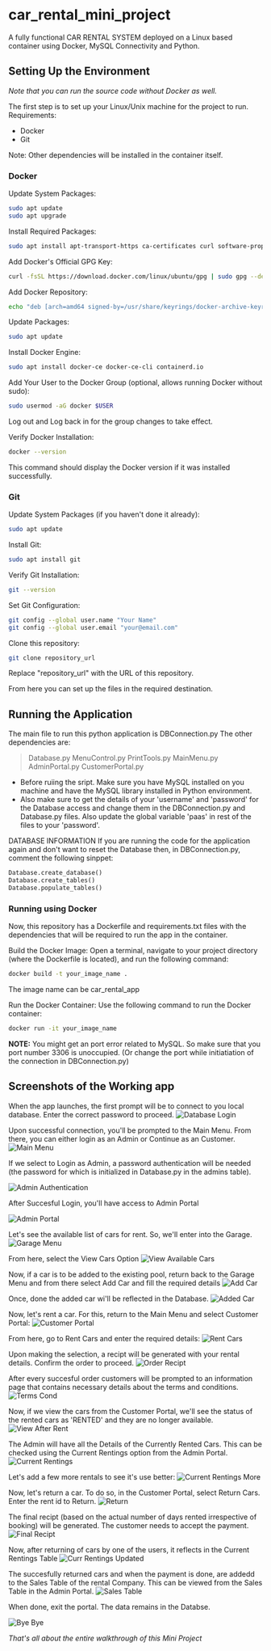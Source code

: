# car_rental_mini_project
A fully functional CAR RENTAL SYSTEM deployed on a Linux based container using Docker, MySQL Connectivity and Python. 

## Setting Up the Environment
*Note that you can run the source code without Docker as well.*

The first step is to set up your Linux/Unix machine for the project to run. Requirements:
* Docker
* Git

Note: Other dependencies will be installed in the container itself.

### Docker
Update System Packages:
```bash
sudo apt update
sudo apt upgrade
```
Install Required Packages:
```bash
sudo apt install apt-transport-https ca-certificates curl software-properties-common
```
Add Docker's Official GPG Key:
```bash
curl -fsSL https://download.docker.com/linux/ubuntu/gpg | sudo gpg --dearmor -o /usr/share/keyrings/docker-archive-keyring.gpg
```
Add Docker Repository:
```bash
echo "deb [arch=amd64 signed-by=/usr/share/keyrings/docker-archive-keyring.gpg] https://download.docker.com/linux/ubuntu $(lsb_release -cs) stable" | sudo tee /etc/apt/sources.list.d/docker.list > /dev/null
```
Update Packages:
```bash
sudo apt update
```
Install Docker Engine:
```bash
sudo apt install docker-ce docker-ce-cli containerd.io
```
Add Your User to the Docker Group (optional, allows running Docker without sudo):
```bash
sudo usermod -aG docker $USER
```
Log out and Log back in for the group changes to take effect.

Verify Docker Installation:
```bash
docker --version
```
This command should display the Docker version if it was installed successfully.

### Git
Update System Packages (if you haven't done it already):
```bash
sudo apt update
```
Install Git:
```bash
sudo apt install git
```
Verify Git Installation:
```bash
git --version
```
Set Git Configuration:
```bash
git config --global user.name "Your Name"
git config --global user.email "your@email.com"
```
Clone this repository:
```bash
git clone repository_url
```
Replace "repository_url" with the URL of this repository.

From here you can set up the files in the required destination.

## Running the Application
The main file to run this python application is DBConnection.py
The other dependencies are:
> Database.py
> MenuControl.py
> PrintTools.py
> MainMenu.py
> AdminPortal.py
> CustomerPortal.py

* Before ruiing the sript. Make sure you have MySQL installed on you machine and have the MySQL library installed in Python environment.
* Also make sure to get the details of your 'username' and 'password' for the Database access
and change them in the DBConnection.py and Database.py files. Also update the global variable 'paas' in rest of the files to your 'password'.

DATABASE INFORMATION
If you are running the code for the application again and don't want to reset the Database then, in DBConnection.py, comment the following sinppet:
```python
Database.create_database()
Database.create_tables()
Database.populate_tables()
```
### Running using Docker
Now, this repository has a Dockerfile and requirements.txt files with the dependencies that
will be required to run the app in the container.

Build the Docker Image:
Open a terminal, navigate to your project directory (where the Dockerfile is located), and run the following command:
```bash
docker build -t your_image_name .
```
The image name can be car_rental_app

Run the Docker Container:
Use the following command to run the Docker container:
```bash
docker run -it your_image_name
```

**NOTE:** You might get an port error related to MySQL. So make sure that you port number 3306 is unoccupied. (Or change the port while initiatiation of the connection in DBConnection.py)

## Screenshots of the Working app

When the app launches, the first prompt will be to connect to you local database. Enter the correct password to proceed.
![Database Login](/Screenshots/1.png)

Upon successful connection, you'll be prompted to the Main Menu. From there, you can either login as an Admin or Continue as an Customer.
![Main Menu](/Screenshots/2.png)

If we select to Login as Admin, a password authentication will be needed 
(the password for which is initialized in Database.py in the admins table). 

![Admin Authentication](/Screenshots/3.png)

After Succesful Login, you'll have access to Admin Portal

![Admin Portal](/Screenshots/4.png)

Let's see the available list of cars for rent. So, we'll enter into the Garage.
![Garage Menu](/Screenshots/5.png)

From here, select the View Cars Option
![View Available Cars](/Screenshots/6.png)

Now, if a car is to be added to the existing pool, return back to the Garage Menu and from there select Add Car and fill the required details
![Add Car](/Screenshots/7.png)

Once, done the added car wi'll be reflected in the Database.
![Added Car](/Screenshots/8.png)

Now, let's rent a car. For this, return to the Main Menu and select Customer Portal:
![Customer Portal](/Screenshots/9.png)

From here, go to Rent Cars and enter the required details:
![Rent Cars](/Screenshots/10.png)

Upon making the selection, a recipt will be generated with your rental details. Confirm the order to proceed.
![Order Recipt](/Screenshots/11.png)

After every succesful order customers will be prompted to an information page that contains necessary details about the terms and conditions.
![Terms Cond](/Screenshots/12.png)

Now, if we view the cars from the Customer Portal, we'll see the status of the rented cars as 'RENTED' and they are no longer available.
![View After Rent](/Screenshots/13.png)

The Admin will have all the Details of the Currently Rented Cars. This can be checked using the Current Rentings option from the Admin Portal.
![Current Rentings](/Screenshots/14.png)

Let's add a few more rentals to see it's use better:
![Current Rentings More](/Screenshots/15.png)

Now, let's return a car. To do so, in the Customer Portal, select Return Cars. Enter the rent id to Return.
![Return](/Screenshots/16.png)

The final recipt (based on the actual number of days rented irrespective of booking) will be generated. The customer needs to accept the payment.
![Final Recipt](/Screenshots/17.png)

Now, after returning of cars by one of the users, it reflects in the Current Rentings Table
![Curr Rentings Updated](/Screenshots/18.png)

The succesfully returned cars and when the payment is done, are addedd to the Sales Table of the rental Company. This can be viewed from the Sales Table in the Admin Portal.
![Sales Table](/Screenshots/19.png)

When done, exit the portal. The data remains in the Databse.

![Bye Bye](/Screenshots/20.png)

*That's all about the entire walkthrough of this Mini Project*
